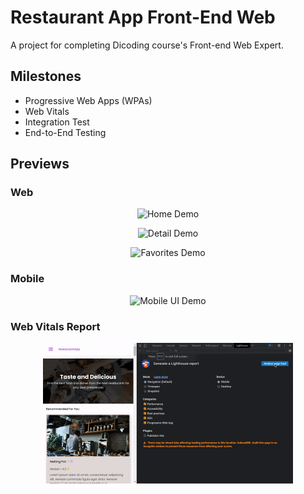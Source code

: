 # Restaurant App Front-End Web

A project for completing Dicoding course's Front-end Web Expert.

## Milestones

- Progressive Web Apps (WPAs)
- Web Vitals
- Integration Test
- End-to-End Testing

## Previews

### Web

<p align="center">
    <img src="art/home.gif"
        alt="Home Demo"
        width="400" />
</p>

<p align="center">
    <img src="art/detail.gif"
        alt="Detail Demo"
        width="400" />
</p>

<p align="center">
    <img src="art/favorites.gif"
        alt="Favorites Demo"
        width="400" />
</p>

### Mobile

<p align="center">
    <img src="art/mobile_demo.gif"
        alt="Mobile UI Demo"
        width="400" />
</p>

### Web Vitals Report

<p align="center">
    <img src="art/web_vitals_analysis.gif"
        alt="Web Vitals Report"
        width="400" />
</p>
